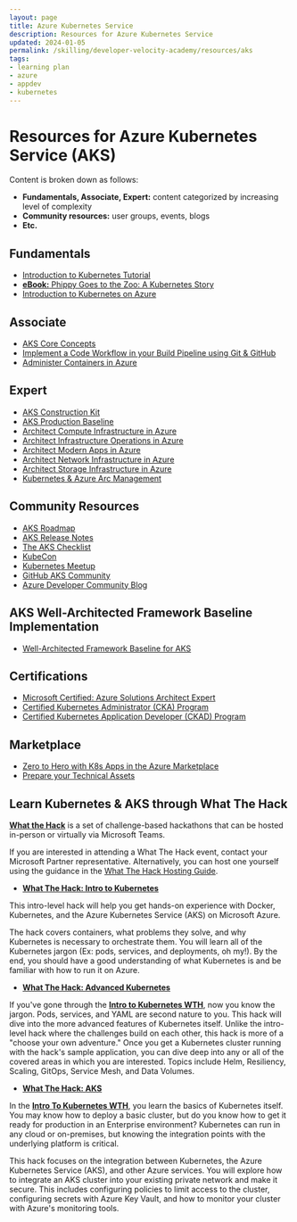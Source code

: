 ```yaml
---
layout: page
title: Azure Kubernetes Service
description: Resources for Azure Kubernetes Service
updated: 2024-01-05
permalink: /skilling/developer-velocity-academy/resources/aks
tags:
- learning plan
- azure
- appdev
- kubernetes
---
```


# Resources for Azure Kubernetes Service (AKS)

Content is broken down as follows:

* **Fundamentals, Associate, Expert:** content categorized by increasing level of complexity
* **Community resources:** user groups, events, blogs
* **Etc.**

## Fundamentals

* [Introduction to Kubernetes Tutorial](https://kubernetes.io/docs/tutorials/kubernetes-basics/)
* [**eBook:** Phippy Goes to the Zoo: A Kubernetes Story](https://azure.microsoft.com/mediahandler/files/resourcefiles/phippy-goes-to-the-zoo/Phippy%20Goes%20To%20The%20Zoo_MSFTonline.pdf)
* [Introduction to Kubernetes on Azure](https://docs.microsoft.com/en-us/learn/paths/intro-to-kubernetes-on-azure/)

## Associate

* [AKS Core Concepts](https://docs.microsoft.com/en-us/azure/aks/concepts-clusters-workloads)
* [Implement a Code Workflow in your Build Pipeline using Git & GitHub](https://docs.microsoft.com/en-us/learn/modules/implement-code-workflow/)
* [Administer Containers in Azure](https://docs.microsoft.com/en-us/learn/paths/administer-containers-in-azure/)

## Expert

* [AKS Construction Kit](https://azure.github.io/AKS-Construction/)
* [AKS Production Baseline](https://docs.microsoft.com/en-us/azure/architecture/reference-architectures/containers/aks/secure-baseline-aks)
* [Architect Compute Infrastructure in Azure](https://learn.microsoft.com/en-us/training/paths/architect-compute-infrastructure/) 
* [Architect Infrastructure Operations in Azure](https://docs.microsoft.com/en-us/learn/paths/architect-infrastructure-operations/)
* [Architect Modern Apps in Azure](https://docs.microsoft.com/en-us/learn/paths/architect-modern-apps/)
* [Architect Network Infrastructure in Azure](https://docs.microsoft.com/en-us/learn/paths/architect-network-infrastructure/)
* [Architect Storage Infrastructure in Azure](https://docs.microsoft.com/en-us/learn/paths/architect-storage-infrastructure/)
* [Kubernetes & Azure Arc Management](https://azurearcjumpstart.io/azure_arc_jumpstart/azure_arc_k8s/)

## Community Resources

* [AKS Roadmap](https://github.com/Azure/AKS/projects/1)
* [AKS Release Notes](https://aka.ms/aks/releasenotes)
* [The AKS Checklist](https://www.the-aks-checklist.com/)
* [KubeCon](https://www.cncf.io/kubecon-cloudnativecon-events/)
* [Kubernetes Meetup](https://www.meetup.com/topics/kubernetes/)
* [GitHub AKS Community](https://github.com/Azure/AKS)
* [Azure Developer Community Blog](https://techcommunity.microsoft.com/t5/azure-developer-community-blog/bg-p/AzureDevCommunityBlog)

## AKS Well-Architected Framework Baseline Implementation 

* [Well-Architected Framework Baseline for AKS](https://github.com/mspnp/aks-baseline)

## Certifications

* [Microsoft Certified: Azure Solutions Architect Expert](https://docs.microsoft.com/en-us/learn/certifications/azure-solutions-architect)
* [Certified Kubernetes Administrator (CKA) Program](https://www.cncf.io/certification/cka/)
* [Certified Kubernetes Application Developer (CKAD) Program](https://www.cncf.io/certification/ckad/)

## Marketplace

* [Zero to Hero with K8s Apps in the Azure Marketplace](https://aka.ms/k8sapps)
* [Prepare your Technical Assets](https://learn.microsoft.com/en-us/azure/marketplace/azure-container-technical-assets-kubernetes)

## Learn Kubernetes & AKS through What The Hack

**[What the Hack](https://aka.ms/wth)** is a set of challenge-based hackathons that can be hosted in-person or virtually via Microsoft Teams.

If you are interested in attending a What The Hack event, contact your Microsoft Partner representative. Alternatively, you can host one yourself using the guidance in the [What The Hack Hosting Guide](https://aka.ms/wthhost).

* **[What The Hack: Intro to Kubernetes](https://microsoft.github.io/WhatTheHack/001-IntroToKubernetes/)**

This intro-level hack will help you get hands-on experience with Docker, Kubernetes, and the Azure Kubernetes Service (AKS) on Microsoft Azure. 

The hack covers containers, what problems they solve, and why Kubernetes is necessary to orchestrate them. You will learn all of the Kubernetes jargon (Ex: pods, services, and deployments, oh my!). By the end, you should have a good understanding of what Kubernetes is and be familiar with how to run it on Azure.

* **[What The Hack: Advanced Kubernetes](https://microsoft.github.io/WhatTheHack/023-AdvancedKubernetes/)**

If you've gone through the **[Intro to Kubernetes WTH](https://microsoft.github.io/WhatTheHack/001-IntroToKubernetes/)**, now you know the jargon. Pods, services, and YAML are second nature to you. This hack will dive into the more advanced features of Kubernetes itself. Unlike the intro-level hack where the challenges build on each other, this hack is more of a "choose your own adventure." Once you get a Kubernetes cluster running with the hack's sample application, you can dive deep into any or all of the covered areas in which you are interested. Topics include Helm, Resiliency, Scaling, GitOps, Service Mesh, and Data Volumes.

* **[What The Hack: AKS](https://microsoft.github.io/WhatTheHack/039-AKSEnterpriseGrade/)**

In the **[Intro To Kubernetes WTH](https://microsoft.github.io/WhatTheHack/001-IntroToKubernetes/)**, you learn the basics of Kubernetes itself. You may know how to deploy a basic cluster, but do you know how to get it ready for production in an Enterprise environment? Kubernetes can run in any cloud or on-premises, but knowing the integration points with the underlying platform is critical.

This hack focuses on the integration between Kubernetes, the Azure Kubernetes Service (AKS), and other Azure services. You will explore how to integrate an AKS cluster into your existing private network and make it secure. This includes configuring policies to limit access to the cluster, configuring secrets with Azure Key Vault, and how to monitor your cluster with Azure's monitoring tools.